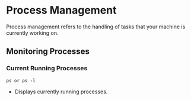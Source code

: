 # Process Management

Process management refers to the handling of tasks that your machine is currently working on.

## Monitoring Processes

### Current Running Processes
````
ps or ps -l
````
- Displays currently running processes.
